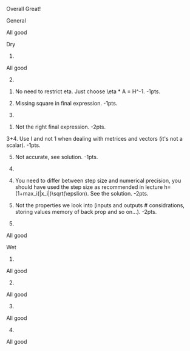 Overall Great!

General

All good

Dry

1)

All good

2)

1. No need to restrict eta. Just choose \eta * A = H^-1. -1pts.

3. Missing square in final expression. -1pts.

3) 

1. Not the right final expression. -2pts.

3+4. Use I and not 1 when dealing with metrices and vectors (it's not a scalar). -1pts.

5. Not accurate, see solution. -1pts.

4)

4. You need to differ between step size and numerical precision, you should have used the step size as recommended in lecture h=(1+max_i(|x_i|)\sqrt(\epslion). See the solution. -2pts.

5. Not the properties we look into (inputs and outputs # considrations, storing values memory of back prop and so on...). -2pts.

5)

All good

Wet

1)

All good

2)

All good

3)

All good

4)

All good
